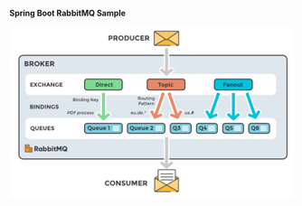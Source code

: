 **Spring Boot RabbitMQ Sample**

![](https://github.com/alicanhatun/spring-boot-rabbitmq/blob/master/docs/rabbitmq.png)
